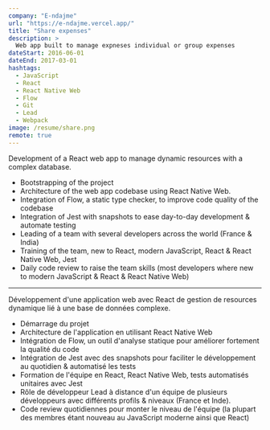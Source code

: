 ```yaml
---
company: "E-ndajme"
url: "https://e-ndajme.vercel.app/"
title: "Share expenses"
description: >
  Web app built to manage expneses individual or group expenses
dateStart: 2016-06-01
dateEnd: 2017-03-01
hashtags:
  - JavaScript
  - React
  - React Native Web
  - Flow
  - Git
  - Lead
  - Webpack
image: /resume/share.png
remote: true
---
```


Development of a React web app to manage dynamic resources with a complex
database.

- Bootstrapping of the project
- Architecture of the web app codebase using React Native Web.
- Integration of Flow, a static type checker, to improve code quality of the
  codebase
- Integration of Jest with snapshots to ease day-to-day development & automate
  testing
- Leading of a team with several developers across the world (France & India)
- Training of the team, new to React, modern JavaScript, React & React Native
  Web, Jest
- Daily code review to raise the team skills (most developers where new to
  modern JavaScript & React & React Native Web)

---

Développement d'une application web avec React de gestion de resources dynamique
lié à une base de données complexe.

- Démarrage du projet
- Architecture de l'application en utilisant React Native Web
- Intégration de Flow, un outil d'analyse statique pour améliorer fortement la
  qualité du code
- Intégration de Jest avec des snapshots pour faciliter le développement au
  quotidien & automatisé les tests
- Formation de l'équipe en React, React Native Web, tests automatisés unitaires
  avec Jest
- Rôle de développeur Lead à distance d'un équipe de plusieurs développeurs avec
  différents profils & niveaux (France et Inde).
- Code review quotidiennes pour monter le niveau de l'équipe (la plupart des
  membres étant nouveau au JavaScript moderne ainsi que React)
